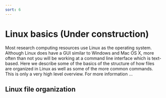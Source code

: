 ```yaml
---
sort: 6
---
```


# Linux basics (Under construction)

Most research computing resources use Linux as the operating system.  Although Linux does have a GUI similar to Windows and Mac OS X, more often than not you will be working at a command line interface which is text-based.  Here we describe some of the basics of the structure of how files are organized in Linux as well as some of the more common commands.  This is only a very high level overview.  For more information ...

## Linux file organization
